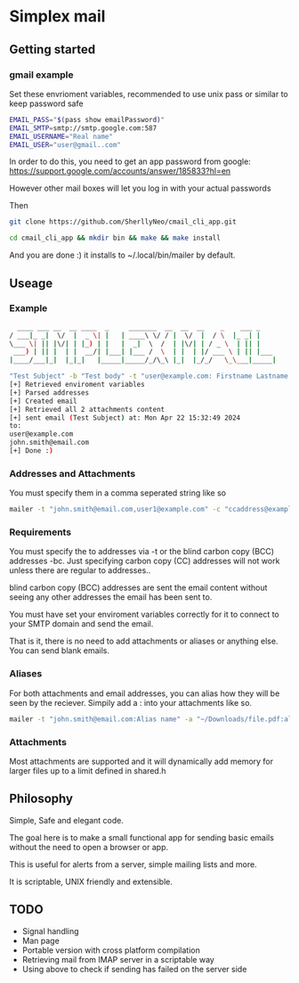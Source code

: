 # Simplex mail

## Getting started

### gmail example

Set these envrioment variables, recommended to use unix pass or similar to keep password safe
```bash
EMAIL_PASS="$(pass show emailPassword)"
EMAIL_SMTP=smtp://smtp.google.com:587
EMAIL_USERNAME="Real name"
EMAIL_USER="user@gmail..com"
```

In order to do this, you need to get an app password from google:
https://support.google.com/accounts/answer/185833?hl=en

However other mail boxes will let you log in with your actual passwords 

Then 
```bash
git clone https://github.com/SherllyNeo/cmail_cli_app.git
```
```bash
cd cmail_cli_app && mkdir bin && make && make install
```

And you are done :) it installs to ~/.local/bin/mailer by default.

## Useage

### Example

```bash
  ____ ___ __  __ ____  _     _______  __  __  __    _    ___ _
/ ___|_ _|  \/  |  _ \| |   | ____\ \/ / |  \/  |  / \  |_ _| |
\___ \| || |\/| | |_) | |   |  _|  \  /  | |\/| | / _ \  | || |
 ___) | || |  | |  __/| |___| |___ /  \  | |  | |/ ___ \ | || |___
|____/___|_|  |_|_|   |_____|_____/_/\_\ |_|  |_/_/   \_\___|_____|

"Test Subject" -b "Test body" -t "user@example.com: Firstname Lastname,john.smith@email.com: John Smith" -a "README.md:New file.md,test.pdf" 
[+] Retrieved enviroment variables 
[+] Parsed addresses 
[+] Created email 
[+] Retrieved all 2 attachments content 
[+] sent email (Test Subject) at: Mon Apr 22 15:32:49 2024 
to: 
user@example.com 
john.smith@email.com 
[+] Done :) 
```
### Addresses and Attachments
You must specify them in a comma seperated string like so
```bash
mailer -t "john.smith@email.com,user1@example.com" -c "ccaddress@example.com,yetanother@domain.com"
```

### Requirements
You must specify the to addresses via -t or the blind carbon copy (BCC) addresses -bc. Just specifying carbon copy (CC) addresses will not work unless there are regular to addresses..

blind carbon copy (BCC) addresses are sent the email content without seeing any other addresses the email has been sent to.

You must have set your enviroment variables correctly for it to connect to your SMTP domain and send the email. 

That is it, there is no need to add attachments or aliases or anything else. You can send blank emails.

### Aliases
For both attachments and email addresses, you can alias how they will be seen by the reciever. 
Simpily add a : into your attachments like so. 
```bash
mailer -t "john.smith@email.com:Alias name" -a "~/Downloads/file.pdf:alias.pdf"
```
### Attachments
Most attachments are supported and it will dynamically add memory for larger files up to a limit defined in shared.h


## Philosophy 

Simple, Safe and elegant code. 

The goal here is to make a small functional app for sending basic emails without the need to open a browser or app.

This is useful for alerts from a server, simple mailing lists and more.

It is scriptable, UNIX friendly and extensible. 

## TODO

* Signal handling 
* Man page
* Portable version with cross platform compilation
* Retrieving mail from IMAP server in a scriptable way
* Using above to check if sending has failed on the server side










